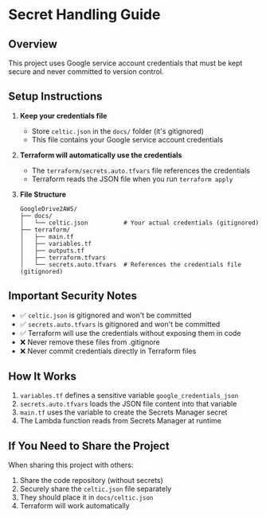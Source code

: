 # Secret Handling Guide

## Overview
This project uses Google service account credentials that must be kept secure and never committed to version control.

## Setup Instructions

1. **Keep your credentials file**
   - Store `celtic.json` in the `docs/` folder (it's gitignored)
   - This file contains your Google service account credentials

2. **Terraform will automatically use the credentials**
   - The `terraform/secrets.auto.tfvars` file references the credentials
   - Terraform reads the JSON file when you run `terraform apply`

3. **File Structure**
   ```
   GoogleDrive2AWS/
   ├── docs/
   │   └── celtic.json          # Your actual credentials (gitignored)
   ├── terraform/
   │   ├── main.tf
   │   ├── variables.tf
   │   ├── outputs.tf
   │   ├── terraform.tfvars
   │   └── secrets.auto.tfvars  # References the credentials file (gitignored)
   ```

## Important Security Notes

- ✅ `celtic.json` is gitignored and won't be committed
- ✅ `secrets.auto.tfvars` is gitignored and won't be committed  
- ✅ Terraform will use the credentials without exposing them in code
- ❌ Never remove these files from .gitignore
- ❌ Never commit credentials directly in Terraform files

## How It Works

1. `variables.tf` defines a sensitive variable `google_credentials_json`
2. `secrets.auto.tfvars` loads the JSON file content into that variable
3. `main.tf` uses the variable to create the Secrets Manager secret
4. The Lambda function reads from Secrets Manager at runtime

## If You Need to Share the Project

When sharing this project with others:
1. Share the code repository (without secrets)
2. Securely share the `celtic.json` file separately
3. They should place it in `docs/celtic.json`
4. Terraform will work automatically